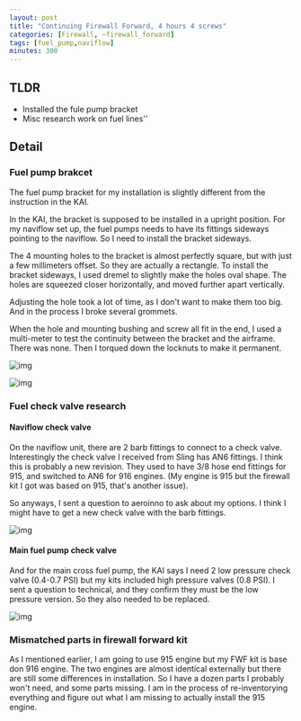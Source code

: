 ```yaml
---
layout: post
title: "Continuing Firewall Forward, 4 hours 4 screws"
categories: [Firewall, ~firewall_forward]
tags: [fuel_pump,naviflow]
minutes: 300
---
```


## TLDR

- Installed the fule pump bracket
- Misc research work on fuel lines''

## Detail

### Fuel pump brakcet

The fuel pump bracket for my installation is slightly different from the instruction in the KAI.

In the KAI, the bracket is supposed to be installed in a upright position. For my naviflow set up, the fuel pumps needs to have its fittings sideways pointing to the naviflow. So I need to install the bracket sideways.

The 4 mounting holes to the bracket is almost perfectly square, but with just a few millimeters offset. So they are actually a rectangle. To install the bracket sideways, I used dremel to slightly make the holes oval shape. The holes are squeezed closer horizontally, and moved further apart vertically.

Adjusting the hole took a lot of time, as I don't want to make them too big. And in the process I broke several grommets.

When the hole and mounting bushing and screw all fit in the end, I used a multi-meter to test the continuity between the bracket and the airframe. There was none. Then I torqued down the locknuts to make it permanent.

![img](https://lh3.googleusercontent.com/pw/AP1GczO0zQZSxa0owEfnel-77-9EPqo6X29CjLcTidXDZ-DCVEA2FGd8y1-MHiQGwvaHtUd82z1nJg89WRBrZfPyx5Qd2bA1tle8VyQI4Bck0uGA-PgNdJsB62Y9tyKme_zz2cl-aBcA1yuZ-rcZQASW7j38Xw=w1820-h2418-s-no-gm?authuser=0)

![img](https://lh3.googleusercontent.com/pw/AP1GczNS17qUkK_oh4X9jP711y_w2_sfb6Azfq2df5Jh1V-QTVRGv_CuL65RIo7iKcok0BbYkiXnCY2A-CDUaB_pOxsRI3O-qcwPKXtj-_9tU34ckVJGGstnyst230tfDdebwz7wLRRijUxoCWdNYmQe7bOjng=w3212-h2418-s-no-gm?authuser=0)

### Fuel check valve research

#### Naviflow check valve

On the naviflow unit, there are 2 barb fittings to connect to a check valve. Interestingly the check valve I received from Sling has AN6 fittings. I think this is probably a new revision. They used to have 3/8 hose end fittings for 915, and switched to AN6 for 916 engines.  (My engine is 915 but the firewall kit I got was based on 915, that's another issue).

So anyways, I sent a question to aeroinno to ask about my options. I think I might have to get a new check valve with the barb fittings.

![img](https://lh3.googleusercontent.com/pw/AP1GczOH7TLokO3phh6zABqAbwyZoU7EebPGDmYaAObr-KqJM9Unl9uXTssqGUqh9048u7BYGWQh0GF_OEtfAprFDDioh1pIlywYGpQ0zE95j5PC3ZjktfYqZTdpiIFcENXBuk4PPcAQYnd1cZa9wjFgKq1hPw=w3212-h2418-s-no-gm?authuser=0)

#### Main fuel pump check valve

And for the main cross fuel pump, the KAI says I need 2 low pressure check valve (0.4-0.7 PSI) but my kits included high pressure valves (0.8 PSI). I sent a question to technical, and they confirm they must be the low pressure version. So they also needed to be replaced.

![img](https://lh3.googleusercontent.com/pw/AP1GczPIOVc8q7-GHo8yJKFcE00ekgDzZGiEtlJaPP03uWWlii5M1X3LmSDKezf407F4f51-yYJ0Cj3j9rhOB2kE20ZKVw7vRAHo9buvJMa2CK8HIN_HHDYPthTHhWW0b8bHJvelkqJy5gmWHqkl4SsrkbIhYQ=w2944-h2216-s-no-gm?authuser=0)

### Mismatched parts in firewall forward kit

As I mentioned earlier, I am going to use 915 engine but my FWF kit is base don 916 engine. The two engines are almost identical externally but there are still some differences in installation. So I have a dozen parts I probably won't need, and some parts missing. I am in the process of re-inventorying everything and figure out what I am missing to actually install the 915 engine.
